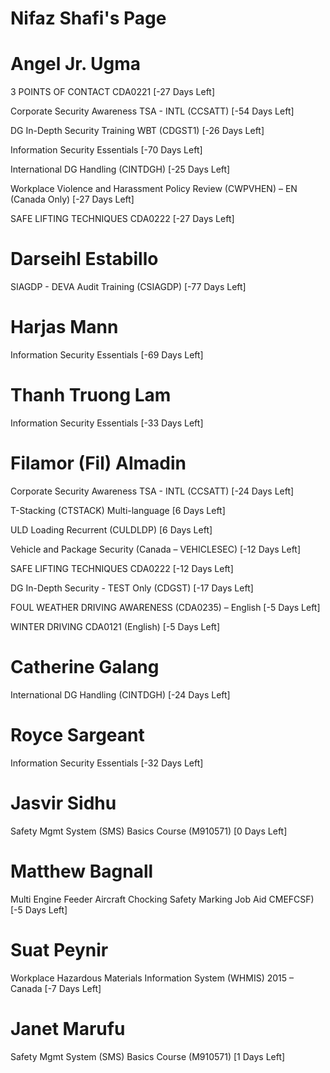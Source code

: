 # Nifaz Shafi's Page




# Angel Jr. Ugma


3 POINTS OF CONTACT CDA0221 [-27 Days Left]

Corporate Security Awareness TSA - INTL (CCSATT) [-54 Days Left]

DG In-Depth Security Training WBT (CDGST1) [-26 Days Left]

Information Security Essentials [-70 Days Left]

International DG Handling (CINTDGH) [-25 Days Left]

Workplace Violence and Harassment Policy Review (CWPVHEN) – EN (Canada Only) [-27 Days Left]

SAFE LIFTING TECHNIQUES CDA0222 [-27 Days Left]



# Darseihl Estabillo


SIAGDP - DEVA Audit Training (CSIAGDP) [-77 Days Left]



# Harjas Mann


Information Security Essentials [-69 Days Left]



# Thanh Truong Lam


Information Security Essentials [-33 Days Left]



# Filamor (Fil) Almadin


Corporate Security Awareness TSA - INTL (CCSATT) [-24 Days Left]

T-Stacking (CTSTACK) Multi-language [6 Days Left]

ULD Loading Recurrent (CULDLDP) [6 Days Left]

Vehicle and Package Security (Canada – VEHICLESEC) [-12 Days Left]

SAFE LIFTING TECHNIQUES CDA0222 [-12 Days Left]

DG In-Depth Security - TEST Only (CDGST) [-17 Days Left]

FOUL WEATHER DRIVING AWARENESS (CDA0235) – English [-5 Days Left]

WINTER DRIVING CDA0121 (English) [-5 Days Left]



# Catherine Galang


International DG Handling (CINTDGH) [-24 Days Left]



# Royce Sargeant


Information Security Essentials [-32 Days Left]



# Jasvir Sidhu


Safety Mgmt System (SMS) Basics Course (M910571) [0 Days Left]



# Matthew Bagnall


Multi Engine Feeder Aircraft Chocking Safety Marking Job Aid  CMEFCSF) [-5 Days Left]



# Suat Peynir


Workplace Hazardous Materials Information System (WHMIS) 2015 – Canada [-7 Days Left]



# Janet Marufu


Safety Mgmt System (SMS) Basics Course (M910571) [1 Days Left]




